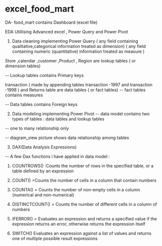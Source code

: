 # excel_food_mart

 DA- food_mart contains Dashboard (excel file)

EDA   Utillising Advanced excel , Power Query and Power Pivot 


1. Data cleaning implementing Power Query 
                                 ( any field containing qualitative,categorical information treated  as dimension)
                                 ( any field containing numeric (quantitative) information treated  as measure )
   
Store ,calendar ,customer ,Product , Region  are lookup tables ( or dimension tables)

-- Lookup tables contains Primary keys 

transaction ( made by appending tables transaction -1997 and  transaction -1998 ) and Returns table are data tables ( or fact tables)
      -- fact tables contains measures 
                                     
      
-- Data tables contains Foreign keys 


2. Data modeling implementing Power Pivot
  -- data model contains two types of tables : data tables and lookup tables 
  
  
  
-- one to many relationship only 

-- diagram_view picture shows data relationship among tables


3. DAX(Data Analysis Expressions)

-- A few Dax  functions i have applied in data model :
 
  1. COUNTROWS() :Counts the number of rows in the specified  table, or a table defined by an expression

  2. COUNT() =Counts the number of cells in a column that  contain numbers

  3. COUNTA() = Counts the number of non-empty cells in a column (numerical and non-numerical) 

  4. DISTINCTCOUNT() = Counts the number of different cells in a  column of numbers

  5. IFERROR() = Evaluates an expression and returns a specified value if the expression returns an error, otherwise returns the expression itself

  6. SWITCH() Evaluates an expression against a list of values and returns one of multiple possible result expressions

   
   
  









